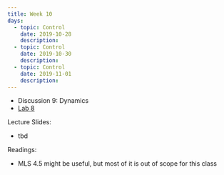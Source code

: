 ```yaml
---
title: Week 10
days:
  - topic: Control
    date: 2019-10-28
    description: 
  - topic: Control
    date: 2019-10-30
    description: 
  - topic: Control
    date: 2019-11-01
    description: 
---
```


- Discussion 9: Dynamics
-  [Lab 8](../assets/labs/lab3/lab8.zip)

Lecture Slides:
- tbd

Readings:
- MLS 4.5 might be useful, but most of it is out of scope for this class


